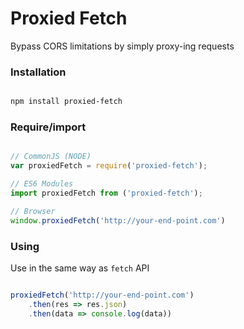 # Proxied Fetch

Bypass CORS limitations by simply proxy-ing requests


### Installation

```bash

npm install proxied-fetch

```

### Require/import

```javascript

// CommonJS (NODE)
var proxiedFetch = require('proxied-fetch');

// ES6 Modules
import proxiedFetch from ('proxied-fetch');

// Browser
window.proxiedFetch('http://your-end-point.com')


```

### Using

Use in the same way as `fetch` API

```javascript

proxiedFetch('http://your-end-point.com')
    .then(res => res.json)
    .then(data => console.log(data))

```